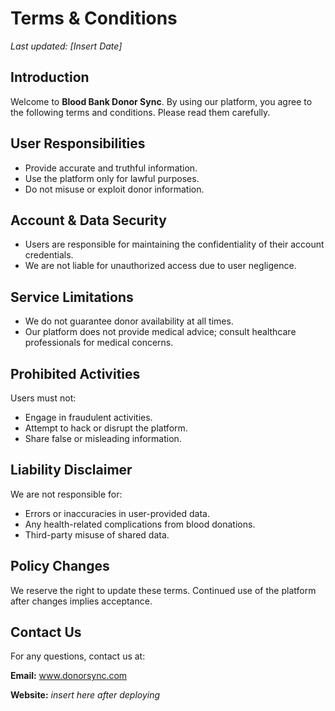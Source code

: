 # <b>Terms & Conditions</b>

_Last updated: [Insert Date]_

## Introduction

Welcome to **Blood Bank Donor Sync**. By using our platform, you agree to the following terms and conditions. Please read them carefully.

## User Responsibilities

- Provide accurate and truthful information.
- Use the platform only for lawful purposes.
- Do not misuse or exploit donor information.

## Account & Data Security

- Users are responsible for maintaining the confidentiality of their account credentials.
- We are not liable for unauthorized access due to user negligence.

## Service Limitations

- We do not guarantee donor availability at all times.
- Our platform does not provide medical advice; consult healthcare professionals for medical concerns.

## Prohibited Activities

Users must not:
- Engage in fraudulent activities.
- Attempt to hack or disrupt the platform.
- Share false or misleading information.

## Liability Disclaimer

We are not responsible for:
- Errors or inaccuracies in user-provided data.
- Any health-related complications from blood donations.
- Third-party misuse of shared data.

## Policy Changes

We reserve the right to update these terms. Continued use of the platform after changes implies acceptance.

## Contact Us

For any questions, contact us at:

**Email:** www.donorsync.com 

**Website:** <i> insert here after deploying</i> 
